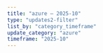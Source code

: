 ```yaml
---
title: "azure — 2025-10"
type: "updates2-filter"
list_by: "category_timeframe"
update_category: "azure"
timeframe: "2025-10"
---
```

